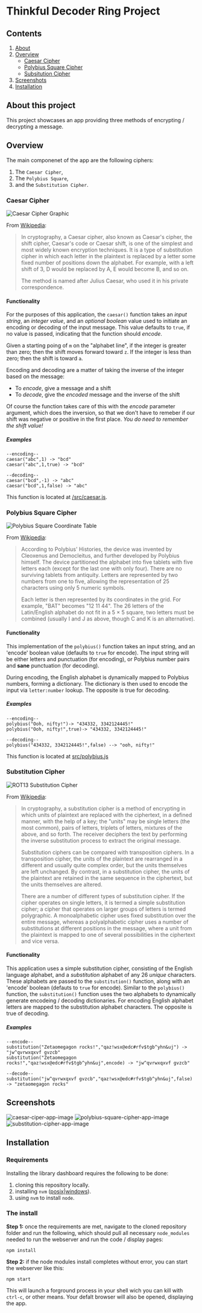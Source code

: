 # Thinkful Decoder Ring Project

## Contents
1. [About](https://github.com/zetaomegagon/thinkful-decoder-ring#about-this-project)
2. [Overview](https://github.com/zetaomegagon/thinkful-decoder-ring#overview)
	- [Caesar Cipher](https://github.com/zetaomegagon/thinkful-decoder-ring#caesar-cipher)
	- [Polybius Square Cipher](https://github.com/zetaomegagon/thinkful-decoder-ring#polybius-square-cipher)
	- [Subsitution Cipher](https://github.com/zetaomegagon/thinkful-decoder-ring#substitution-cipher)
3. [Screenshots](https://github.com/zetaomegagon/thinkful-decoder-ring#screenshots)
4. [Installation](https://github.com/zetaomegagon/thinkful-decoder-ring#installation)

## About this project

This project showcases an app providing three methods of encrypting / decrypting a message.

## Overview

The main componenet of the app are the following ciphers:
1. The `Caesar Cipher`,
2. The `Polybius Square`,
3. and the `Substitution Cipher`.

### Caesar Cipher
![Caesar Cipher Graphic](https://upload.wikimedia.org/wikipedia/commons/thumb/4/4a/Caesar_cipher_left_shift_of_3.svg/800px-Caesar_cipher_left_shift_of_3.svg.png)

From [Wikipedia](https://en.wikipedia.org/wiki/Caesar_cipher):

> In cryptography, a Caesar cipher, also known as Caesar's cipher, the shift cipher, Caesar's code or Caesar shift, is one of the simplest and most widely known encryption techniques. It is a type of substitution cipher in which each letter in the plaintext is replaced by a letter some fixed number of positions down the alphabet. For example, with a left shift of 3, D would be replaced by A, E would become B, and so on.
> 
> The method is named after Julius Caesar, who used it in his private correspondence.

#### Functionality
For the purposes of this application, the `caesar()` function takes an *input string*, an *integer value*, and an *optional boolean* value used to initiate an encoding or decoding of the input message. This value defaults to `true`, if no value is passed, indicating that the function should *encode*.

Given a starting poing of `m` on the "alphabet line", if the integer is greater than zero; then the shift moves forward toward `z`. If the integer is less than zero; then the shift is toward `a`.

Encoding and decoding are a matter of taking the inverse of the integer based on the message:
- To *encode*, give a message and a shift
- To *decode*, give the *encoded* message and the inverse of the shift

Of course the function takes care of this with the *encode* parameter argument, which does the inversion, so that we don't have to remeber if our shift was negative or positive in the first place. *You do need to remember the shift value!*

##### Examples
```
--encoding--
caesar("abc",1) -> "bcd"
caesar("abc",1,true) -> "bcd"

--decoding--
caesar("bcd",-1) -> "abc"
caesar("bcd",1,false) -> "abc"
```

This function is located at [/src/caesar.js](https://github.com/zetaomegagon/thinkful-decoder-ring/blob/main/src/caesar.js).

### Polybius Square Cipher
![Polybius Square Coordinate Table](https://1.bp.blogspot.com/-95Fb1cqkZpY/XUhlzx8Mx7I/AAAAAAAAwGs/qzcth0WN9zUNYvIKCE3abIH9S21icPHbACPcBGAYYCw/s1600/Polybius%2BSquare%2BCipher%2BKey.png)

From [Wikipedia](https://en.wikipedia.org/wiki/Polybius_square#Basic_form):

> According to Polybius' Histories, the device was invented by Cleoxenus and Democleitus, and further developed by Polybius himself. The device partitioned the alphabet into five tablets with five letters each (except for the last one with only four). There are no surviving tablets from antiquity. Letters are represented by two numbers from one to five, allowing the representation of 25 characters using only 5 numeric symbols.
> 
> Each letter is then represented by its coordinates in the grid. For example, "BAT" becomes "12 11 44". The 26 letters of the Latin/English alphabet do not fit in a 5 × 5 square, two letters must be combined (usually I and J as above, though C and K is an alternative).

#### Functionality
This implementation of the `polybius()` function takes an input string, and an 'encode' boolean value (defaults to `true` for encode). The input string will be either letters and punctuation (for encoding), or Polybius number pairs and **sane** punctuation (for decoding).

During encoding, the English alphabet is dynamically mapped to Polybius numbers, forming a dictionary. The dictionary is then used to encode the input via `letter:number` lookup. The opposite is true for decoding.

##### Examples
```
--encoding--
polybius("Ooh, nifty!")-> "434332, 3342124445!"
polybius("Ooh, nifty!",true)-> "434332, 3342124445!"

--decoding--
polybius("434332, 3342124445!",false) --> "ooh, nifty!"
```

This function is located at [src/polybius.js](https://github.com/zetaomegagon/thinkful-decoder-ring/blob/main/src/polybius.js)

### Substitution Cipher
![ROT13 Substitution Cipher](https://upload.wikimedia.org/wikipedia/commons/2/2a/ROT13.png)

From [Wikipedia](https://en.wikipedia.org/wiki/Substitution_cipher):

>In cryptography, a substitution cipher is a method of encrypting in which units of plaintext are replaced with the ciphertext, in a defined manner, with the help of a key; the "units" may be single letters (the most common), pairs of letters, triplets of letters, mixtures of the above, and so forth. The receiver deciphers the text by performing the inverse substitution process to extract the original message.
>
>Substitution ciphers can be compared with transposition ciphers. In a transposition cipher, the units of the plaintext are rearranged in a different and usually quite complex order, but the units themselves are left unchanged. By contrast, in a substitution cipher, the units of the plaintext are retained in the same sequence in the ciphertext, but the units themselves are altered.
>
>There are a number of different types of substitution cipher. If the cipher operates on single letters, it is termed a simple substitution cipher; a cipher that operates on larger groups of letters is termed polygraphic. A monoalphabetic cipher uses fixed substitution over the entire message, whereas a polyalphabetic cipher uses a number of substitutions at different positions in the message, where a unit from the plaintext is mapped to one of several possibilities in the ciphertext and vice versa.

#### Functionality
This application uses a simple substitution cipher, consisting of the English language alphabet, and a *substitution* alphabet of any 26 _unique_ characters. These alphabets are passed to the `substitution()` function, along with an 'encode' boolean (defauts to `true` for encode). Similar to the `polybius()` function, the `substitution()` function uses the two alphabets to dynamically generate encodeing / decoding dictionaries. For encoding English alphabet letters are mapped to the substitution alphabet characters. The opposite is true of decoding.

##### Examples
```
--encode--
substitution("Zetaomegagon rocks!","qaz!wsx@edc#rfv$tgb^yhn&uj") -> "jw^qvrwxqxvf gvzcb"
substitution("Zetaomegagon rocks!","qaz!wsx@edc#rfv$tgb^yhn&uj",encode) -> "jw^qvrwxqxvf gvzcb"

--decode--
substitution("jw^qvrwxqxvf gvzcb","qaz!wsx@edc#rfv$tgb^yhn&uj",false) -> "zetaomegagon rocks"

```

## Screenshots
![caesar-ciper-app-image](https://github.com/zetaomegagon/thinkful-decoder-ring/blob/main/images/caesar-shift-cipher.png)
![polybius-square-cipher-app-image](https://github.com/zetaomegagon/thinkful-decoder-ring/blob/main/images/polybius-square-cipher.png)
![substitution-cipher-app-image](https://github.com/zetaomegagon/thinkful-decoder-ring/blob/main/images/substitution-cipher.png)

## Installation

### Requirements

Installing the library dashboard requires the following to be done:
1. cloning this repository locally.
2. installing `nvm` ([posix](https://github.com/Neilpang/nvm)|[windows](https://duckduckgo.com/?kae=d&kn=1&kak=-1&kaq=-1&kp=-2&kah=wt-wt&k5=1&kw=w&kax=-1&kau=-1&kaj=m&k1=-1&kav=1&ku=1&kao=-1&kap=-1&kk=-1&kl=us-en&kad=us-en&kg=p&kd=-1&kam=osm&q=installing+nvm+on+windows)).
3. using `nvm` to install `node`.

### The install

**Step 1:** once the requirements are met, navigate to the cloned repository folder and run the following, which should pull all necessary `node_modules` needed to run the webserver and run the code / display pages:

    npm install

**Step 2:** if the node modules install completes without error, you can start the webserver like this:

    npm start

This will launch a forground process in your shell wich you can kill with `ctrl-c`, or other means. Your defalt browser will also be opened, displaying the app.
